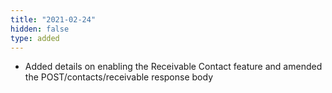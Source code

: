 ```yaml
---
title: "2021-02-24"
hidden: false
type: added
---
```


* Added details on enabling the Receivable Contact feature and amended the POST/contacts/receivable response body
